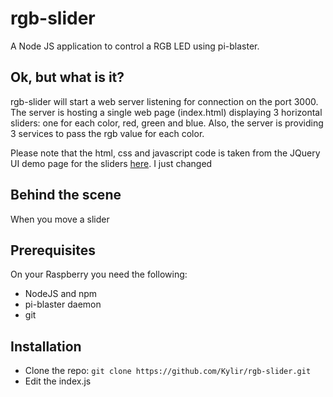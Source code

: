 # rgb-slider

A Node JS application to control a RGB LED using pi-blaster.

## Ok, but what is it?

rgb-slider will start a web server listening for connection on the port 3000.
The server is hosting a single web page (index.html) displaying 3 horizontal sliders: one for each color, red, green and blue.
Also, the server is providing 3 services to pass the rgb value for each color.

Please note that the html, css and javascript code is taken from the JQuery UI demo page for the sliders [here](http://jqueryui.com/slider/#colorpicker
). I just changed 


## Behind the scene

When you move a slider

## Prerequisites

On your Raspberry you need the following:

* NodeJS and npm
* pi-blaster daemon
* git



## Installation

* Clone the repo: `git clone https://github.com/Kylir/rgb-slider.git`
* Edit the index.js
